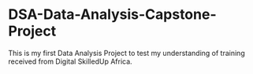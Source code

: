 # DSA-Data-Analysis-Capstone-Project
This is my first Data Analysis Project to test my understanding of training received from Digital SkilledUp Africa.
